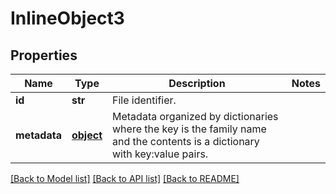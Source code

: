 # InlineObject3

## Properties
Name | Type | Description | Notes
------------ | ------------- | ------------- | -------------
**id** | **str** | File identifier. | 
**metadata** | [**object**](.md) | Metadata organized by dictionaries where the key is the family name and the contents is a dictionary with key:value pairs. | 

[[Back to Model list]](../README.md#documentation-for-models) [[Back to API list]](../README.md#documentation-for-api-endpoints) [[Back to README]](../README.md)


